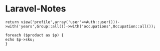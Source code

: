 # Laravel-Notes



    return view('profile',array('user'=>Auth::user()))->with('years',Group::all())->with('occupations',Occupation::all());







```
foreach ($product as $p) {
echo $p->sku;
}
```

















